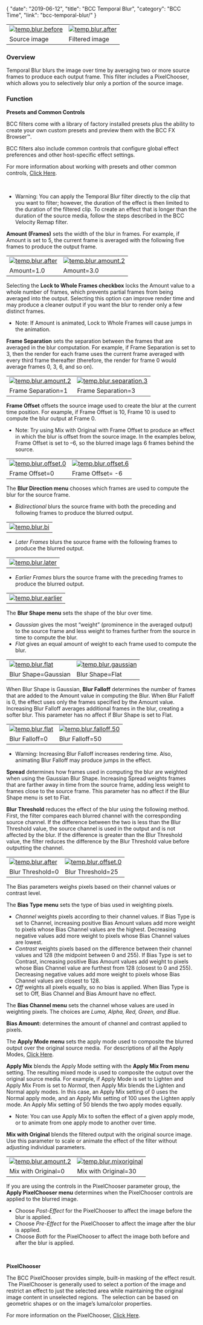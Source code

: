 {
"date": "2019-06-12",
"title": "BCC Temporal Blur",
"category": "BCC Time",
"link": "bcc-temporal-blur/"
}

 

|  |  |
| --- | --- |
| [![temp.blur.before](https://borisfx-com-res.cloudinary.com/image/upload//documentation/continuum/uploads/2013/07/temp.blur_.before.jpg)](https://borisfx-com-res.cloudinary.com/image/upload//documentation/continuum/uploads/2013/07/temp.blur_.before.jpg) | [![temp.blur.after](https://borisfx-com-res.cloudinary.com/image/upload//documentation/continuum/uploads/2013/07/temp.blur_.after_.jpg)](https://borisfx-com-res.cloudinary.com/image/upload//documentation/continuum/uploads/2013/07/temp.blur_.after_.jpg) |
| Source image | Filtered image |


### Overview


Temporal Blur blurs the image over time by averaging two or more source frames to produce each output frame. This filter includes a PixelChooser, which allows you to selectively blur only a portion of the source image.


### Function


**Presets and Common Controls**


BCC filters come with a library of factory installed presets plus the ability to create your own custom presets and preview them with the BCC FX Browser™.


BCC filters also include common controls that configure global effect preferences and other host-specific effect settings.


For more information about working with presets and other common controls, [Click Here](/documentation/continuum/bcc-common-controls/).

 


* Warning: You can apply the Temporal Blur filter directly to the clip that you want to filter; however, the duration of the effect is then limited to the duration of the filtered clip. To create an effect that is longer than the duration of the source media, follow the steps described in the BCC Velocity Remap filter.


**Amount (Frames)** sets the width of the blur in frames. For example, if Amount is set to 5, the current frame is averaged with the following five frames to produce the output frame.




|  |  |
| --- | --- |
| [![temp.blur.after](https://borisfx-com-res.cloudinary.com/image/upload//documentation/continuum/uploads/2013/07/temp.blur_.after_.jpg)](https://borisfx-com-res.cloudinary.com/image/upload//documentation/continuum/uploads/2013/07/temp.blur_.after_.jpg) | [![temp.blur.amount.2](https://borisfx-com-res.cloudinary.com/image/upload//documentation/continuum/uploads/2013/07/temp.blur_.amount.2.jpg)](https://borisfx-com-res.cloudinary.com/image/upload//documentation/continuum/uploads/2013/07/temp.blur_.amount.2.jpg) |
| Amount=1.0 | Amount=3.0 |


Selecting the **Lock to Whole Frames checkbox** locks the Amount value to a whole number of frames, which prevents partial frames from being averaged into the output. Selecting this option can improve render time and may produce a cleaner output if you want the blur to render only a few distinct frames.


* Note: If Amount is animated, Lock to Whole Frames will cause jumps in the animation.


**Frame Separation** sets the separation between the frames that are averaged in the blur computation. For example, if Frame Separation is set to 3, then the render for each frame uses the current frame averaged with every third frame thereafter (therefore, the render for frame 0 would average frames 0, 3, 6, and so on).




|  |  |
| --- | --- |
| [![temp.blur.amount.2](https://borisfx-com-res.cloudinary.com/image/upload//documentation/continuum/uploads/2013/07/temp.blur_.amount.2.jpg)](https://borisfx-com-res.cloudinary.com/image/upload//documentation/continuum/uploads/2013/07/temp.blur_.amount.2.jpg) | [![temp.blur.separation.3](https://borisfx-com-res.cloudinary.com/image/upload//documentation/continuum/uploads/2013/07/temp.blur_.separation.3.jpg)](https://borisfx-com-res.cloudinary.com/image/upload//documentation/continuum/uploads/2013/07/temp.blur_.separation.3.jpg) |
| Frame Separation=1 | Frame Separation=3 |


**Frame Offset** offsets the source image used to create the blur at the current time position. For example, if Frame Offset is 10, Frame 10 is used to compute the blur output at Frame 0.


* Note: Try using Mix with Original with Frame Offset to produce an effect in which the blur is offset from the source image. In the examples below, Frame Offset is set to –6, so the blurred image lags 6 frames behind the source.




|  |  |
| --- | --- |
| [![temp.blur.offset.0](https://borisfx-com-res.cloudinary.com/image/upload//documentation/continuum/uploads/2013/07/temp.blur_.offset.0.jpg)](https://borisfx-com-res.cloudinary.com/image/upload//documentation/continuum/uploads/2013/07/temp.blur_.offset.0.jpg) | [![temp.blur.offset.6](https://borisfx-com-res.cloudinary.com/image/upload//documentation/continuum/uploads/2013/07/temp.blur_.offset.6.jpg)](https://borisfx-com-res.cloudinary.com/image/upload//documentation/continuum/uploads/2013/07/temp.blur_.offset.6.jpg) |
| Frame Offset=0 | Frame Offset= -6 |


The **Blur Direction menu** chooses which frames are used to compute the blur for the source frame.


* *Bidirectional* blurs the source frame with both the preceding and following frames to produce the blurred output.




|  |
| --- |
| [![temp.blur.bi](https://borisfx-com-res.cloudinary.com/image/upload//documentation/continuum/uploads/2013/07/temp.blur_.bi_.jpg)](https://borisfx-com-res.cloudinary.com/image/upload//documentation/continuum/uploads/2013/07/temp.blur_.bi_.jpg) |


* *Later Frames* blurs the source frame with the following frames to produce the blurred output.




|  |
| --- |
| [![temp.blur.later](https://borisfx-com-res.cloudinary.com/image/upload//documentation/continuum/uploads/2013/07/temp.blur_.later_.jpg)](https://borisfx-com-res.cloudinary.com/image/upload//documentation/continuum/uploads/2013/07/temp.blur_.later_.jpg) |


* *Earlier Frames* blurs the source frame with the preceding frames to produce the blurred output.




|  |
| --- |
| [![temp.blur.earlier](https://borisfx-com-res.cloudinary.com/image/upload//documentation/continuum/uploads/2013/07/temp.blur_.earlier.jpg)](https://borisfx-com-res.cloudinary.com/image/upload//documentation/continuum/uploads/2013/07/temp.blur_.earlier.jpg) |


The **Blur Shape menu** sets the shape of the blur over time.


* *Gaussian* gives the most “weight” (prominence in the averaged output) to the source frame and less weight to frames further from the source in time to compute the blur.
* *Flat* gives an equal amount of weight to each frame used to compute the blur.




|  |  |
| --- | --- |
| [![temp.blur.flat](https://borisfx-com-res.cloudinary.com/image/upload//documentation/continuum/uploads/2013/07/temp.blur_.flat_.jpg)](https://borisfx-com-res.cloudinary.com/image/upload//documentation/continuum/uploads/2013/07/temp.blur_.flat_.jpg) | [![temp.blur.gaussian](https://borisfx-com-res.cloudinary.com/image/upload//documentation/continuum/uploads/2013/07/temp.blur_.gaussian.jpg)](https://borisfx-com-res.cloudinary.com/image/upload//documentation/continuum/uploads/2013/07/temp.blur_.gaussian.jpg) |
| Blur Shape=Gaussian | Blur Shape=Flat |


When Blur Shape is Gaussian, **Blur Falloff** determines the number of frames that are added to the Amount value in computing the Blur. When Blur Falloff is 0, the effect uses only the frames specified by the Amount value. Increasing Blur Falloff averages additional frames in the blur, creating a softer blur. This parameter has no affect if Blur Shape is set to Flat.




|  |  |
| --- | --- |
| [![temp.blur.flat](https://borisfx-com-res.cloudinary.com/image/upload//documentation/continuum/uploads/2013/07/temp.blur_.flat_.jpg)](https://borisfx-com-res.cloudinary.com/image/upload//documentation/continuum/uploads/2013/07/temp.blur_.flat_.jpg) | [![temp.blur.falloff.50](https://borisfx-com-res.cloudinary.com/image/upload//documentation/continuum/uploads/2013/07/temp.blur_.falloff.50.jpg)](https://borisfx-com-res.cloudinary.com/image/upload//documentation/continuum/uploads/2013/07/temp.blur_.falloff.50.jpg) |
| Blur Falloff=0 | Blur Falloff=50 |


* Warning: Increasing Blur Falloff increases rendering time. Also, animating Blur Falloff may produce jumps in the effect.


**Spread** determines how frames used in computing the blur are weighted when using the Gaussian Blur Shape. Increasing Spread weights frames that are farther away in time from the source frame, adding less weight to frames close to the source frame. This parameter has no affect if the Blur Shape menu is set to Flat.


**Blur Threshold** reduces the effect of the blur using the following method. First, the filter compares each blurred channel with the corresponding source channel. If the difference between the two is less than the Blur Threshold value, the source channel is used in the output and is not affected by the blur. If the difference is greater than the Blur Threshold value, the filter reduces the difference by the Blur Threshold value before outputting the channel.




|  |  |
| --- | --- |
| [![temp.blur.after](https://borisfx-com-res.cloudinary.com/image/upload//documentation/continuum/uploads/2013/07/temp.blur_.after_.jpg)](https://borisfx-com-res.cloudinary.com/image/upload//documentation/continuum/uploads/2013/07/temp.blur_.after_.jpg) | [![temp.blur.offset.0](https://borisfx-com-res.cloudinary.com/image/upload//documentation/continuum/uploads/2013/07/temp.blur_.offset.0.jpg)](https://borisfx-com-res.cloudinary.com/image/upload//documentation/continuum/uploads/2013/07/temp.blur_.offset.0.jpg) |
| Blur Threshold=0 | Blur Threshold=25 |


The Bias parameters weighs pixels based on their channel values or contrast level.


The **Bias Type menu** sets the type of bias used in weighting pixels.


* *Channel* weights pixels according to their channel values. If Bias Type is set to Channel, increasing positive Bias Amount values add more weight to pixels whose Bias Channel values are the highest. Decreasing negative values add more weight to pixels whose Bias Channel values are lowest.
* *Contrast* weights pixels based on the difference between their channel values and 128 (the midpoint between 0 and 255). If Bias Type is set to Contrast, increasing positive Bias Amount values add weight to pixels whose Bias Channel value are furthest from 128 (closest to 0 and 255). Decreasing negative values add more weight to pixels whose Bias Channel values are closest to 128.
* *Off* weights all pixels equally, so no bias is applied. When Bias Type is set to Off, Bias Channel and Bias Amount have no effect.


The **Bias Channel menu** sets the channel whose values are used in weighting pixels. The choices are *Luma, Alpha, Red, Green, and Blue*.


**Bias Amount:** determines the amount of channel and contrast applied to pixels.


The **Apply Mode menu** sets the apply mode used to composite the blurred output over the original source media.  For descriptions of all the Apply Modes, [Click Here](/documentation/continuum/bcc-apply-modes/).

**Apply Mix** blends the Apply Mode setting with the **Apply Mix From menu** setting. The resulting mixed mode is used to composite the output over the original source media. For example, if Apply Mode is set to Lighten and Apply Mix From is set to *Normal*, then Apply Mix blends the Lighten and Normal apply modes. In this case, an Apply Mix setting of 0 uses the Normal apply mode, and an Apply Mix setting of 100 uses the Lighten apply mode. An Apply Mix setting of 50 blends the two apply modes equally.


* Note: You can use Apply Mix to soften the effect of a given apply mode, or to animate from one apply mode to another over time.


**Mix with Original** blends the filtered output with the original source image. Use this parameter to scale or animate the effect of the filter without adjusting individual parameters.




|  |  |
| --- | --- |
| [![temp.blur.amount.2](https://borisfx-com-res.cloudinary.com/image/upload//documentation/continuum/uploads/2013/07/temp.blur_.amount.2.jpg)](https://borisfx-com-res.cloudinary.com/image/upload//documentation/continuum/uploads/2013/07/temp.blur_.amount.2.jpg) | [![temp.blur.mixoriginal](https://borisfx-com-res.cloudinary.com/image/upload//documentation/continuum/uploads/2013/07/temp.blur_.mixoriginal.jpg)](https://borisfx-com-res.cloudinary.com/image/upload//documentation/continuum/uploads/2013/07/temp.blur_.mixoriginal.jpg) |
| Mix with Original=0 | Mix with Original=30 |


If you are using the controls in the PixelChooser parameter group, the **Apply PixelChooser menu** determines when the PixelChooser controls are applied to the blurred image.


* Choose *Post-Effect* for the PixelChooser to affect the image before the blur is applied.
* Choose *Pre-Effect* for the PixelChooser to affect the image after the blur is applied.
* Choose *Both* for the PixelChooser to affect the image both before and after the blur is applied.


 


**PixelChooser**


The BCC PixelChooser provides simple, built-in masking of the effect result.  The PixelChooser is generally used to select a portion of the image and restrict an effect to just the selected area while maintaining the original image content in unselected regions.  The selection can be based on geometric shapes or on the image’s luma/color properties.


For more information on the PixelChooser, [Click Here](/documentation/continuum/bcc-pixel-chooser/).

 